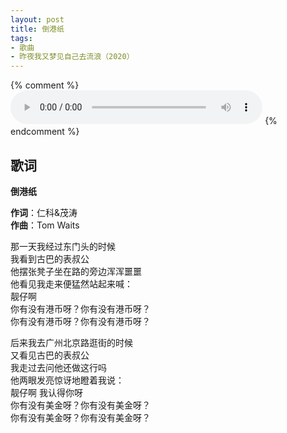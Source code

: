 ```yaml
---
layout: post
title: 倒港纸
tags:
- 歌曲
- 昨夜我又梦见自己去流浪（2020）
---
```

{% comment %}
<audio controls style="width:80%;" loop  src="https://onedrive.gimhoy.com/1drv/aHR0cHM6Ly8xZHJ2Lm1zL3UvcyFBbXVjeFU4NF9vc3NraTNFSmNTYmk3dXltMi0zP2U9dlBvUW9l.mp3">
您的浏览器不支持 audio 标签。
</audio>
{% endcomment %}
## 歌词

**倒港纸**

**作词**：仁科&茂涛  
**作曲**：Tom Waits  

那一天我经过东门头的时候  
我看到古巴的表叔公  
他摆张凳子坐在路的旁边浑浑噩噩  
他看见我走来便猛然站起来喊：  
靓仔啊  
你有没有港币呀？你有没有港币呀？  
你有没有港币呀？你有没有港币呀？

后来我去广州北京路逛街的时候  
又看见古巴的表叔公  
我走过去问他还做这行吗  
他两眼发亮惊讶地瞪着我说：  
靓仔啊 我认得你呀  
你有没有美金呀？你有没有美金呀？  
你有没有美金呀？你有没有美金呀？